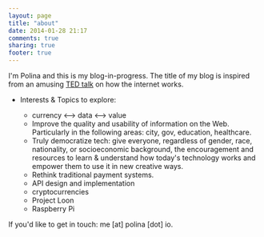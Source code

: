 ```yaml
---
layout: page
title: "about"
date: 2014-01-28 21:17
comments: true
sharing: true
footer: true
---
```


I'm Polina and this is my blog-in-progress. The title of my blog is inspired from an amusing [TED talk](http://www.ted.com/talks/jonathan_zittrain_the_web_is_a_random_act_of_kindness) on how the internet works.

* Interests & Topics to explore: 

	* currency <--> data <--> value 
	* Improve the quality and usability of information on the Web. Particularly in the following areas: city, gov, education, healthcare.
	* Truly democratize tech: give everyone, regardless of gender, race, nationality, or socioeconomic background, the encouragement and resources to learn & understand how today's technology works and empower them to use it in new creative ways.
	* Rethink traditional payment systems.
	* API design and implementation
	* cryptocurrencies
	* Project Loon
	* Raspberry Pi


If you'd like to get in touch: me [at] polina [dot] io.


